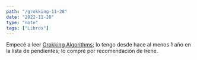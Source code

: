 ```yaml
---
path: "/grokking-11-28"
date: "2022-11-28"
type: "note"
tags: ["Libros"]
---
```


Empecé a leer [Grokking Algorithms](https://www.manning.com/books/grokking-algorithms); lo tengo desde hace al menos 1 año en la lista de pendientes; lo compré por recomendación de Irene.
